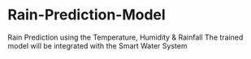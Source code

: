 # Rain-Prediction-Model
Rain Prediction using the Temperature, Humidity & Rainfall
The trained model will be integrated with the Smart Water System
